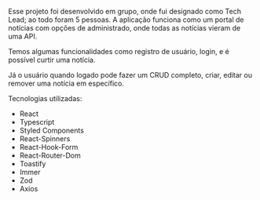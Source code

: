 Esse projeto foi desenvolvido em grupo, onde fui designado como Tech Lead; ao todo foram 5 pessoas. A aplicação funciona como um portal de notícias com opções de administrado, onde todas as notícias vieram de uma API.

Temos algumas funcionalidades como registro de usuário, login, e é possível curtir uma notícia.

Já o usuário quando logado pode fazer um CRUD completo, criar, editar ou remover uma notícia em específico.

Tecnologias utilizadas:
- React
- Typescript
- Styled Components
- React-Spinners
- React-Hook-Form
- React-Router-Dom
- Toastify
- Immer
- Zod
- Axios
